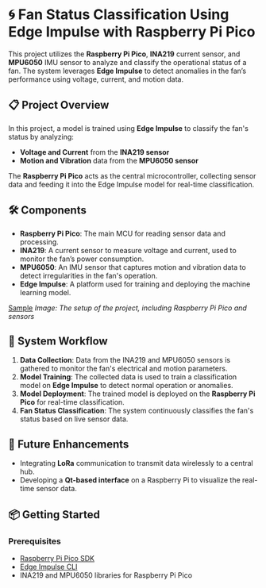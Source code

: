 # 🌀 Fan Status Classification Using Edge Impulse with Raspberry Pi Pico

This project utilizes the **Raspberry Pi Pico**, **INA219** current sensor, and **MPU6050** IMU sensor to analyze and classify the operational status of a fan. The system leverages **Edge Impulse** to detect anomalies in the fan’s performance using voltage, current, and motion data.

## 📋 Project Overview

In this project, a model is trained using **Edge Impulse** to classify the fan's status by analyzing:
- **Voltage and Current** from the **INA219 sensor**
- **Motion and Vibration** data from the **MPU6050 sensor**

The **Raspberry Pi Pico** acts as the central microcontroller, collecting sensor data and feeding it into the Edge Impulse model for real-time classification.

## 🛠️ Components

- **Raspberry Pi Pico**: The main MCU for reading sensor data and processing.
- **INA219**: A current sensor to measure voltage and current, used to monitor the fan’s power consumption.
- **MPU6050**: An IMU sensor that captures motion and vibration data to detect irregularities in the fan's operation.
- **Edge Impulse**: A platform used for training and deploying the machine learning model.
 
[Sample](https://github.com/Emrecanbl/Fan-Status-Classification-with-Raspberry-Pi-Pico/blob/main/1729714379593.jpg?raw=true)
*Image: The setup of the project, including Raspberry Pi Pico and sensors*

## 🔄 System Workflow

1. **Data Collection**: Data from the INA219 and MPU6050 sensors is gathered to monitor the fan's electrical and motion parameters.
2. **Model Training**: The collected data is used to train a classification model on **Edge Impulse** to detect normal operation or anomalies.
3. **Model Deployment**: The trained model is deployed on the **Raspberry Pi Pico** for real-time classification.
4. **Fan Status Classification**: The system continuously classifies the fan's status based on live sensor data.

## 🚀 Future Enhancements

- Integrating **LoRa** communication to transmit data wirelessly to a central hub.
- Developing a **Qt-based interface** on a Raspberry Pi to visualize the real-time sensor data.

## 📦 Getting Started

### Prerequisites
- [Raspberry Pi Pico SDK](https://github.com/raspberrypi/pico-sdk)
- [Edge Impulse CLI](https://docs.edgeimpulse.com/docs/cli-installation)
- INA219 and MPU6050 libraries for Raspberry Pi Pico
